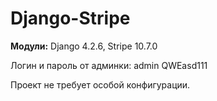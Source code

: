 # Django-Stripe

**Модули:**
  Django 4.2.6,
  Stripe 10.7.0

Логин и пароль от админки:
  admin
  QWEasd111

Проект не требует особой конфигурации.

